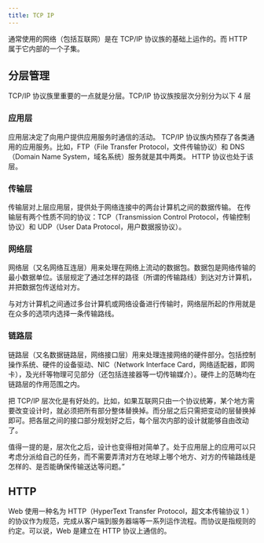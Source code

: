 ```yaml
---
title: TCP IP
---
```


通常使用的网络（包括互联网）是在 TCP/IP 协议族的基础上运作的。而 HTTP 属于它内部的一个子集。

## 分层管理

TCP/IP 协议族里重要的一点就是分层。TCP/IP 协议族按层次分别分为以下 4 层

### 应用层

应用层决定了向用户提供应用服务时通信的活动。
TCP/IP 协议族内预存了各类通用的应用服务。比如，FTP（File Transfer Protocol，文件传输协议）和 DNS（Domain Name System，域名系统）服务就是其中两类。
HTTP 协议也处于该层。

### 传输层

传输层对上层应用层，提供处于网络连接中的两台计算机之间的数据传输。
在传输层有两个性质不同的协议：TCP（Transmission Control Protocol，传输控制协议）和 UDP（User Data Protocol，用户数据报协议）。

### 网络层

网络层（又名网络互连层）用来处理在网络上流动的数据包。数据包是网络传输的最小数据单位。该层规定了通过怎样的路径（所谓的传输路线）到达对方计算机，并把数据包传送给对方。

与对方计算机之间通过多台计算机或网络设备进行传输时，网络层所起的作用就是在众多的选项内选择一条传输路线。

### 链路层

链路层（又名数据链路层，网络接口层）用来处理连接网络的硬件部分。包括控制操作系统、硬件的设备驱动、NIC（Network Interface Card，网络适配器，即网卡），及光纤等物理可见部分（还包括连接器等一切传输媒介）。硬件上的范畴均在链路层的作用范围之内。

把 TCP/IP 层次化是有好处的。比如，如果互联网只由一个协议统筹，某个地方需要改变设计时，就必须把所有部分整体替换掉。而分层之后只需把变动的层替换掉即可。把各层之间的接口部分规划好之后，每个层次内部的设计就能够自由改动了。

值得一提的是，层次化之后，设计也变得相对简单了。处于应用层上的应用可以只考虑分派给自己的任务，而不需要弄清对方在地球上哪个地方、对方的传输路线是怎样的、是否能确保传输送达等问题。”

## HTTP

Web 使用一种名为 HTTP（HyperText Transfer Protocol，超文本传输协议 1 ）的协议作为规范，完成从客户端到服务器端等一系列运作流程。而协议是指规则的约定。可以说，Web 是建立在 HTTP 协议上通信的。
